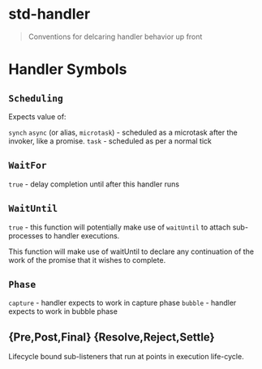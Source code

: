 # std-handler

> Conventions for delcaring handler behavior up front

# Handler Symbols

## `Scheduling`

Expects value of:

`synch`
`async` (or alias, `microtask`) - scheduled as a microtask after the invoker, like a promise. 
`task` - scheduled as per a normal tick

## `WaitFor`

`true` - delay completion until after this handler runs

## `WaitUntil`

`true` - this function will potentially make use of `waitUntil` to attach sub-processes to handler executions.

This function will make use of waitUntil to declare any continuation of the work of the promise that it wishes to complete.

## `Phase`

`capture` - handler expects to work in capture phase
`bubble` - handler expects to work in bubble phase

## {Pre,Post,Final} {Resolve,Reject,Settle}

Lifecycle bound sub-listeners that run at points in execution life-cycle.
